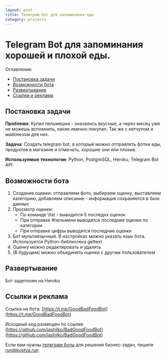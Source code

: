 ```yaml
---
layout: post
title: Телеграм бот для запоминания еды
category: projects
---
```

# Telegram Bot для запоминания хорошей и плохой еды. 


Оглавление: 
- [Постановка задачи](#task)
- [Возможности бота](#features)
- [Развертывание](#deploy)
- [Ссылки и реклама](#adv)



## <a name="task">Постановка задачи</a>

**Проблема**: Купил пельмешки - оказались вкусные, а через месяц уже не можешь вспомнить, какие именно покупал. Так же с кетчупом и майонезом для них.

**Задача**: Создать telegram bot, в который можно отправлять фотки еды, продуктов в магазине и отмечать, хорошие они или плохие. 

**Используемые технологии**: Python, PostgreSQL, Heroku, Telegram Bot API


## <a name="features">Возможности бота</a>

1. Создание оценки: отправляем фото, выбираем оценку, выставляем категорию, добавляем описание - информация сохраняется в базе данных
2. Просмотр оценки: 
    + По команде \list - выводится 5 последнх оценок
    + При отправке #пельмени выводятся последние оценки по категории
    + При отправке цифры выводятся последние оценки
3. Бот мультиязычный. В настройках можно указать язык бота. Используется Python-библиотека gettext
4. Оценку можно редактировать и удалять
5. (В будущем) можно объединять оценки с другим пользователем



## <a name="deploy">Развертывание</a>
Бот задеплоен на Heroku

## <a name="adv">Ссылки и реклама</a>
Ссылка на бота: [https://t.me/GoodBadFoodBot](https://t.me/GoodBadFoodBot)

Исходный код размещен по ссылке [https://github.com/jashilko/BadGoodFoodBot](https://github.com/jashilko/BadGoodFoodBot)

Если вам нужны [телеграм боты](https://tlgrm.ru/docs/bots) для решения бизнес-задач, пишите run@kostya.run
